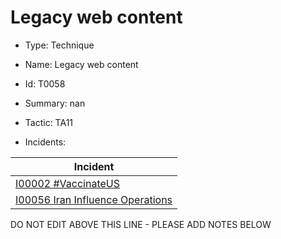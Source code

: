 # Legacy web content

* Type: Technique

* Name: Legacy web content

* Id: T0058

* Summary: nan

* Tactic: TA11

* Incidents:

| Incident |
| --------- |
| [I00002 #VaccinateUS](../incidents/I00002.md) |
| [I00056 Iran Influence Operations](../incidents/I00056.md) |

DO NOT EDIT ABOVE THIS LINE - PLEASE ADD NOTES BELOW